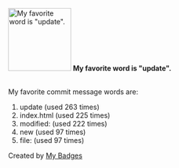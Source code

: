<img src="https://my-badges.github.io/my-badges/favorite-word.png" alt="My favorite word is &quot;update&quot;." title="My favorite word is &quot;update&quot;." width="128">
<strong>My favorite word is &quot;update&quot;.</strong>
<br><br>

My favorite commit message words are:

1. update (used 263 times)
2. index.html (used 225 times)
3. modified: (used 222 times)
4. new (used 97 times)
5. file: (used 97 times)


Created by <a href="https://github.com/my-badges/my-badges">My Badges</a>